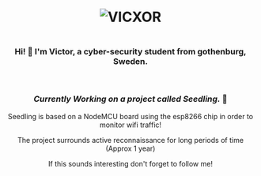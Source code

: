 <body>
  <head>
  </head>
<h1 align="center">
  <br>
  <a> <img src="https://i.imgur.com/1psZJ4k.png" alt="VICXOR"></a>
</h1>
<h3 align="center">
  <br>
 Hi! 👋 I'm Victor, a cyber-security student from gothenburg, Sweden.
</h3>
<br>
<h3 align="center"> <i>Currently Working on a project called Seedling.</i> 🌱 </h3>
<p align="center"> Seedling is based on a NodeMCU board using the esp8266 chip in order to monitor wifi traffic! </p>
<p align="center"> The project surrounds active reconnaissance for long periods of time (Approx 1 year)</p>
<p align="center"> If this sounds interesting don't forget to follow me!</p>
</body>

